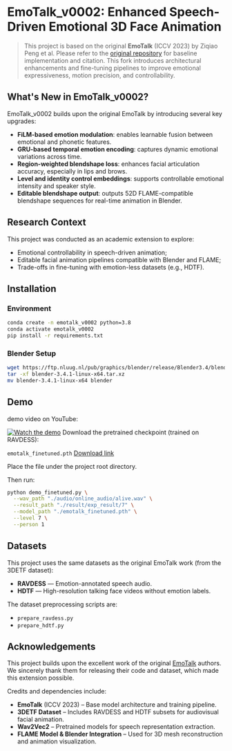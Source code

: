 # EmoTalk\_v0002: Enhanced Speech-Driven Emotional 3D Face Animation

> This project is based on the original **EmoTalk** (ICCV 2023) by Ziqiao Peng et al. Please refer to the [original repository](https://github.com/psyai-net/EmoTalk_release) for baseline implementation and citation. This fork introduces architectural enhancements and fine-tuning pipelines to improve emotional expressiveness, motion precision, and controllability.

## What's New in EmoTalk\_v0002?

EmoTalk\_v0002 builds upon the original EmoTalk by introducing several key upgrades:

* **FiLM-based emotion modulation**: enables learnable fusion between emotional and phonetic features.
* **GRU-based temporal emotion encoding**: captures dynamic emotional variations across time.
* **Region-weighted blendshape loss**: enhances facial articulation accuracy, especially in lips and brows.
* **Level and identity control embeddings**: supports controllable emotional intensity and speaker style.
* **Editable blendshape output**: outputs 52D FLAME-compatible blendshape sequences for real-time animation in Blender.

## Research Context

This project was conducted as an academic extension to explore:

* Emotional controllability in speech-driven animation;
* Editable facial animation pipelines compatible with Blender and FLAME;
* Trade-offs in fine-tuning with emotion-less datasets (e.g., HDTF).

## Installation

### Environment

```bash
conda create -n emotalk_v0002 python=3.8
conda activate emotalk_v0002
pip install -r requirements.txt
```

### Blender Setup

```bash
wget https://ftp.nluug.nl/pub/graphics/blender/release/Blender3.4/blender-3.4.1-linux-x64.tar.xz
tar -xf blender-3.4.1-linux-x64.tar.xz
mv blender-3.4.1-linux-x64 blender
```

## Demo
demo video on YouTube:

[![Watch the demo](https://img.youtube.com/vi/mca-1Ngnmgg/0.jpg)](https://youtu.be/mca-1Ngnmgg)
Download the pretrained checkpoint (trained on RAVDESS):

`emotalk_finetuned.pth`
[Download link](https://livebournemouthac-my.sharepoint.com/:f:/g/personal/s5727214_bournemouth_ac_uk/EkeguJzWxFdLhgSd0LMsWuYB36y_0sAJhMnkWQcs0DA0zg?e=XXN140)

Place the file under the project root directory.

Then run:

```bash
python demo_finetuned.py \
  --wav_path "./audio/online_audio/alive.wav" \
  --result_path "./result/exp_result/7" \
  --model_path "./emotalk_finetuned.pth" \
  --level 7 \
  --person 1
```

## Datasets

This project uses the same datasets as the original EmoTalk work (from the 3DETF dataset):

* **RAVDESS** — Emotion-annotated speech audio.
* **HDTF** — High-resolution talking face videos without emotion labels.

The dataset preprocessing scripts are:

* `prepare_ravdess.py`
* `prepare_hdtf.py`

## Acknowledgements

This project builds upon the excellent work of the original [EmoTalk](https://github.com/psyai-net/EmoTalk_release) authors. We sincerely thank them for releasing their code and dataset, which made this extension possible.

Credits and dependencies include:

- **EmoTalk** (ICCV 2023) – Base model architecture and training pipeline.
- **3DETF Dataset** – Includes RAVDESS and HDTF subsets for audiovisual facial animation.
- **Wav2Vec2** – Pretrained models for speech representation extraction.
- **FLAME Model & Blender Integration** – Used for 3D mesh reconstruction and animation visualization.

